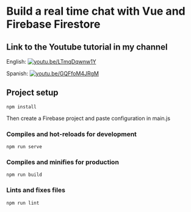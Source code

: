 # Build a real time chat with Vue and Firebase Firestore

## Link to the Youtube tutorial in my channel
English: [![youtu.be/LTmqDqwnw1Y](https://img.youtube.com/vi/LTmqDqwnw1Y/0.jpg)](https://www.youtube.com/watch?v=LTmqDqwnw1Y)

Spanish: [![youtu.be/GQFfoM4JRgM](https://img.youtube.com/vi/GQFfoM4JRgM/0.jpg)](https://www.youtube.com/watch?v=GQFfoM4JRgM)


## Project setup
```
npm install
```
Then create a Firebase project and paste configuration in main.js

### Compiles and hot-reloads for development
```
npm run serve
```

### Compiles and minifies for production
```
npm run build
```

### Lints and fixes files
```
npm run lint
```
